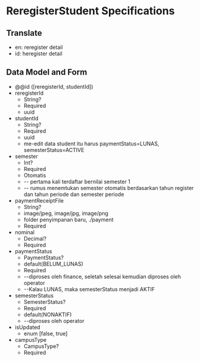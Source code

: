 # ReregisterStudent Specifications

## Translate

- en: reregister detail
- id: heregister detail

## Data Model and Form

- @@id ([reregisterId, studentId])
- reregisterId
  - String?
  - Required
  - uuid
- studentId
  - String?
  - Required
  - uuid
  - me-edit data student itu harus paymentStatus=LUNAS, semesterStatus=ACTIVE
- semester
  - Int?
  - Required
  - Otomatis
  - -- pertama kali terdaftar bernilai semester 1
  - -- rumus menemtukan semester otomatis berdasarkan tahun register dan tahun periode dan semester periode
- paymentReceiptFile
  - String?
  - image/jpeg, image/jpg, image/png
  - folder penyimpanan baru, ./payment
  - Required
- nominal
  - Decimal?
  - Required
- paymentStatus
  - PaymentStatus?
  - default(BELUM_LUNAS)
  - Required
  - --diproses oleh finance, seletah selesai kemudian diproses oleh operator
  - --Kalau LUNAS, maka semesterStatus menjadi AKTIF
- semesterStatus
  - SemesterStatus?
  - Required
  - default(NONAKTIF)
  - --diproses oleh operator
- isUpdated
  - enum [false, true]
- campusType
  - CampusType?
  - Required
